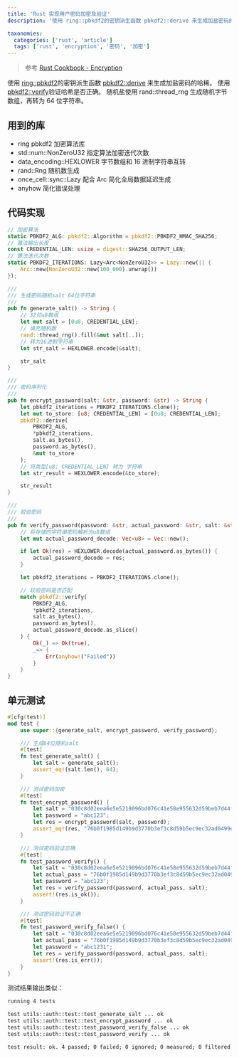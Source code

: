 ```yaml
---
title: 'Rust 实现用户密码加密及验证'
description: '使用 ring::pbkdf2的密钥派生函数 pbkdf2::derive 来生成加盐密码的哈稀。 使用pbkdf2::verify验证哈希是否正确'

taxonomies:
  categories: ['rust', 'article']
  tags: ['rust', 'encryption', '密码', '加密']
---
```


> 参考 [Rust Cookbook - Encryption](https://rust-lang-nursery.github.io/rust-cookbook/cryptography/encryption.html)

使用 [ring::pbkdf2](https://briansmith.org/rustdoc/ring/pbkdf2/index.html)的密钥派生函数 [pbkdf2::derive](https://briansmith.org/rustdoc/ring/pbkdf2/fn.derive.html) 来生成加盐密码的哈稀。 使用[pbkdf2::verify](https://briansmith.org/rustdoc/ring/pbkdf2/fn.verify.html)验证哈希是否正确。 随机盐使用 rand::thread_rng 生成随机字节数组，再转为 64 位字符串。

## 用到的库

- ring pbkdf2 加密算法库
- std::num::NonZeroU32 指定算法加密迭代次数
- data_encoding::HEXLOWER 字节数组和 16 进制字符串互转
- rand::Rng 随机数生成
- once_cell::sync::Lazy 配合 Arc 简化全局数据延迟生成
- anyhow 简化错误处理

## 代码实现

```rust
// 加密算法
static PBKDF2_ALG: pbkdf2::Algorithm = pbkdf2::PBKDF2_HMAC_SHA256;
// 算法输出长度
const CREDENTIAL_LEN: usize = digest::SHA256_OUTPUT_LEN;
// 算法迭代次数
static PBKDF2_ITERATIONS: Lazy<Arc<NonZeroU32>> = Lazy::new(|| {
    Arc::new(NonZeroU32::new(100_000).unwrap())
});

///
/// 生成密码随机salt 64位字符串
///
pub fn generate_salt() -> String {
    // 32位u8数组
    let mut salt = [0u8; CREDENTIAL_LEN];
    // 填充随机数
    rand::thread_rng().fill(&mut salt[..]);
    // 转为16进制字符串
    let str_salt = HEXLOWER.encode(&salt);

    str_salt
}

///
/// 密码序列化
///
pub fn encrypt_password(salt: &str, password: &str) -> String {
    let pbkdf2_iterations = PBKDF2_ITERATIONS.clone();
    let mut to_store: [u8; CREDENTIAL_LEN] = [0u8; CREDENTIAL_LEN];
    pbkdf2::derive(
        PBKDF2_ALG,
        *pbkdf2_iterations,
        salt.as_bytes(),
        password.as_bytes(),
        &mut to_store
    );
    // 将类型[u8; CREDENTIAL_LEN] 转为 字符串
    let str_result = HEXLOWER.encode(&to_store);

    str_result
}

///
/// 较验密码
///
pub fn verify_password(password: &str, actual_password: &str, salt: &str) -> Result<bool> {
    // 将存储的字符串密码解析为u8数组
    let mut actual_password_decode: Vec<u8> = Vec::new();

    if let Ok(res) = HEXLOWER.decode(actual_password.as_bytes()) {
        actual_password_decode = res;
    }

    let pbkdf2_iterations = PBKDF2_ITERATIONS.clone();

    // 较验密码是否匹配
    match pbkdf2::verify(
        PBKDF2_ALG,
        *pbkdf2_iterations,
        salt.as_bytes(),
        password.as_bytes(),
        actual_password_decode.as_slice()
    ) {
        Ok(_) => Ok(true),
        _=> {
            Err(anyhow!("Failed"))
        }
    }
}
```

## 单元测试

```rust
#[cfg(test)]
mod test {
    use super::{generate_salt, encrypt_password, verify_password};

    /// 生成64位随机salt
    #[test]
    fn test_generate_salt() {
        let salt = generate_salt();
        assert_eq!(salt.len(), 64);
    }

    /// 测试密码加密
    #[test]
    fn test_encrypt_password() {
        let salt = "030c8d02eea6e5e5219096bd076c41e58e955632d59beb7d44fa18e3fbccb0bd";
        let password = "abc123";
        let res = encrypt_password(salt, password);
        assert_eq!(res, "76b0f1985d149b9d3770b3ef3c8d59b5ec9ec32ad0499e0882a25c567ccf99d6");
    }

    /// 测试密码验证正确
    #[test]
    fn test_password_verify() {
        let salt = "030c8d02eea6e5e5219096bd076c41e58e955632d59beb7d44fa18e3fbccb0bd";
        let actual_pass = "76b0f1985d149b9d3770b3ef3c8d59b5ec9ec32ad0499e0882a25c567ccf99d6";
        let password = "abc123";
        let res = verify_password(password, actual_pass, salt);
        assert!(res.is_ok());
    }

    /// 测试密码验证不正确
    #[test]
    fn test_password_verify_false() {
        let salt = "030c8d02eea6e5e5219096bd076c41e58e955632d59beb7d44fa18e3fbccb0bd";
        let actual_pass = "76b0f1985d149b9d3770b3ef3c8d59b5ec9ec32ad0499e0882a25c567ccf99d6";
        let password = "abc1231";
        let res = verify_password(password, actual_pass, salt);
        assert!(res.is_err());
    }
}
```

测试结果输出类似：

```txt
running 4 tests

test utils::auth::test::test_generate_salt ... ok
test utils::auth::test::test_encrypt_password ... ok
test utils::auth::test::test_password_verify_false ... ok
test utils::auth::test::test_password_verify ... ok

test result: ok. 4 passed; 0 failed; 0 ignored; 0 measured; 0 filtered out; finished in 0.13s
```
